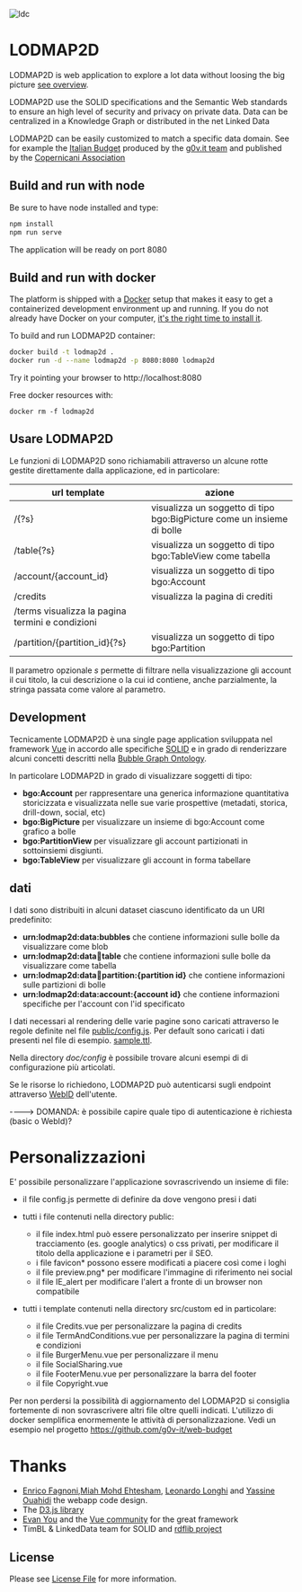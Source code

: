 ![ldc](http://linkeddata.center/resources/v4/logo/Logo-colori-trasp_oriz-640x220.png)
# LODMAP2D

LODMAP2D is web application to explore a lot data without loosing the big picture [see overview](https://docs.google.com/presentation/d/e/2PACX-1vRLRVU0fE-nXQhsc-1NVCKmmRW4eYqcFUyDPTRUyyMl6oDhZ137FyTuNLQA1RMRaCUvM7Tb8iHi_qiF/pub?start=false&loop=false&delayms=3000).

LODMAP2D use the SOLID specifications and the Semantic Web standards to ensure an high level of security and privacy on private data. Data can be centralized in a Knowledge Graph or distributed in the net Linked Data

LODMAP2D can be easily customized to match a specific data domain. See for example the [Italian Budget](https://budget.g0v.it) produced by the [g0v.it team](https://github.com/gov-it/) and published by the [Copernicani Association](http://copernicani.it)

## Build and run with node

Be sure to have node installed and type:

```bash
npm install
npm run serve
```

The application will be ready on port 8080

 
## Build and run with docker

The platform is shipped with a [Docker](https://docker.com) setup that makes it easy to get a containerized development environment up and running. If you do not already have Docker on your computer, 
[it's the right time to install it](https://docs.docker.com/install/).

To build and run LODMAP2D container:

```bash
docker build -t lodmap2d .
docker run -d --name lodmap2d -p 8080:8080 lodmap2d
```

Try it pointing your browser to http://localhost:8080

Free docker resources with:

```
docker rm -f lodmap2d
```

## Usare LODMAP2D

Le funzioni di LODMAP2D sono richiamabili attraverso un alcune rotte gestite direttamente dalla applicazione, ed in particolare:

| url template | azione |
|------------- |------- |
| /{?s} | visualizza un soggetto di tipo bgo:BigPicture come un insieme di bolle |
| /table{?s} | visualizza un soggetto di tipo bgo:TableView come tabella |
| /account/{account_id} | visualizza un soggetto di tipo bgo:Account |
| /credits | visualizza la pagina di crediti |
| /terms  visualizza la pagina termini e condizioni |
| /partition/{partition_id}{?s} | visualizza un soggetto di tipo bgo:Partition |


Il parametro opzionale  *s* permette di filtrare nella visualizzazione gli account il cui titolo, la cui descrizione o la cui id contiene, anche parzialmente, la stringa passata come valore al parametro.


## Development

Tecnicamente LODMAP2D è una single page application sviluppata nel framework [Vue](https://vuejs.org/) in accordo alle specifiche [SOLID](https://github.com/solid/solid-spec) e in grado di renderizzare alcuni concetti descritti nella [Bubble Graph Ontology](http://linkeddata.center/lodmap-bgo/v1).

In particolare LODMAP2D in grado di visualizzare soggetti di tipo:

- **bgo:Account** per rappresentare una generica informazione quantitativa storicizzata e visualizzata nelle sue varie prospettive (metadati, storica, drill-down, social, etc)
- **bgo:BigPicture** per visualizzare un insieme di bgo:Account come grafico a bolle
- **bgo:PartitionView** per visualizzare gli account partizionati in sottoinsiemi disgiunti.
- **bgo:TableView**   per visualizzare gli account in forma tabellare


## dati

I dati sono distribuiti in alcuni dataset ciascuno identificato da un URI predefinito:

- **urn:lodmap2d:data:bubbles** che contiene informazioni sulle bolle da visualizzare come blob
- **urn:lodmap2d:data:bubbles:table** che contiene informazioni sulle bolle da visualizzare come tabella
- **urn:lodmap2d:data:bubbles:partition:{partition id}** che contiene informazioni sulle partizioni di bolle
- **urn:lodmap2d:data:account:{account id}** che contiene informazioni specifiche per l'account con l'id specificato

I dati necessari al rendering delle varie pagine sono caricati attraverso le regole 
definite nel file [public/config.js](public/config.js). Per default sono caricati i dati presenti nel file di esempio.
[sample.ttl](public/sample.ttl).

Nella directory *doc/config* è possibile trovare alcuni esempi di di configurazione più articolati.

Se le risorse lo richiedono, LODMAP2D può autenticarsi sugli endpoint attraverso [WebID](https://www.w3.org/wiki/WebID) dell'utente.

----> DOMANDA: è possibile capire quale tipo di autenticazione è richiesta (basic o WebId)?

# Personalizzazioni

E' possibile personalizzare l'applicazione sovrascrivendo un insieme di file:

- il file config.js permette di definire da dove vengono presi i dati
- tutti i file contenuti nella directory public:
    - il file index.html può essere personalizzato per inserire snippet di tracciamento (es. google analytics) o css privati, per modificare il titolo della applicazione e i parametri per il SEO.
    - i file favicon* possono essere modificati a piacere così come i loghi
    - il file preview.png* per modificare l'immagine di riferimento nei social
    - il file IE_alert per modificare l'alert a fronte di un browser non compatibile
   

- tutti i template contenuti nella directory src/custom ed in particolare:
    - il file Credits.vue per personalizzare la pagina di credits
    - il file TermAndConditions.vue  per personalizzare la pagina di termini e condizioni
    - il file BurgerMenu.vue per personalizzare il menu
    - il file SocialSharing.vue
    - il file FooterMenu.vue per personalizzare la barra del footer
    - il file Copyright.vue


Per non perdersi la possibilità di aggiornamento del LODMAP2D si consiglia fortemente di non sovrascrivere altri file oltre quelli indicati. L'utilizzo di docker semplifica enormemente le attività di personalizzazione. Vedi un esempio nel progetto https://github.com/g0v-it/web-budget


# Thanks

- [Enrico Fagnoni](https://github.com/ecow),[Miah Mohd Ehtesham](https://github.com/miahmohd), [Leonardo Longhi](https://github.com/LeonardoLonghi) and [Yassine Ouahidi](https://github.com/YassineOuahidi) the webapp code design.
- The [D3.js library](https://d3js.org/)
- [Evan You](http://evanyou.me/) and the [Vue community](https://vuejs.org) for the great framework
- TimBL & LinkedData team for SOLID and [rdflib project](https://github.com/linkeddata/rdflib.js)

## License

Please see [License File](LICENSE) for more information.

